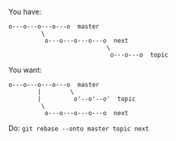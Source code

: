You have:
```
o---o---o---o---o  master
         \
          o---o---o---o---o  next
                           \
                            o---o---o  topic
```

You want:
```                                                                  
o---o---o---o---o  master
        |        \
        |         o'--o'--o'  topic
         \
          o---o---o---o---o  next
```

Do:
`git rebase --onto master topic next`
